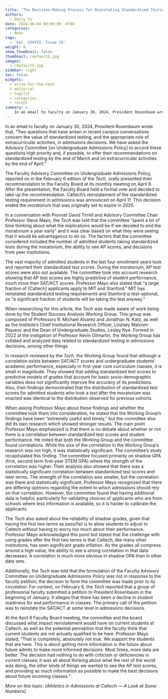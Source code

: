 ```yaml
---
title: 'The Decision-Making Process for Reinstating Standardized Testing in Admissions'
authors:
  - Emily Yu
date: 2024-06-04 08:00:00 -0700
categories:
  - News
tags:
  - 'Vol. CXXVII, Issue 15'
weight: 0
show_thumbnail: false
thumbnail: /default5.jpg
images:
  - /default5.jpg
sidebar: right
toc: false
widgets:
  - write-for-the-tech
  - editorial
  - taglist
  - categories
  - recent
summary: >-
    In an email to faculty on January 30, 2024, President Rosenbaum wrote that, “Two questions that have arisen in recent campus conversations concern the value of standardized testing, and the appropriate role of extracurricular activities, in admissions decisions”...
---
```


In an email to faculty on January 30, 2024, President Rosenbaum wrote that, “Two questions that have arisen in recent campus conversations concern the value of standardized testing, and the appropriate role of extracurricular activities, in admissions decisions. We have asked the Advisory Committee [on Undergraduate Admissions Policy] to accord these questions high priority and, if possible, to offer their recommendations on standardized testing by the end of March and on extracurricular activities by the end of April.”

The Faculty Advisory Committee on Undergraduate Admissions Policy, reported on in the February 6 edition of the *Tech,* orally presented their recommendation to the Faculty Board at its monthly meeting on April 8. After the presentation, the Faculty Board held a formal vote and decided to take up the recommendation. Caltech’s reinstatement of the standardized testing requirement in admissions was announced on April 11. This decision ended the moratorium that was originally set to expire in 2025.

In a conversation with Provost David Tirrell and Advisory Committee Chair Professor Steve Mayo, the *Tech* was told that the committee “spent a lot of time thinking about what the implications would be if we decided to end the moratorium a year early” and it was clear based on what they were seeing that it would be advantageous to do so. The factors that the committee considered included the number of admitted students taking standardized tests during the moratorium, the ability to see AP scores, and decisions from peer institutions.

The vast majority of admitted students in the last four enrollment years took and reported their standardized test scores. During the moratorium, AP test scores were also not available. The committee took into account research showing that AP test scores are highly predictive of student performance, much more than SAT/ACT scores. Professor Mayo also stated that “a large fraction of [Caltech] applicants apply to MIT and Stanford.” MIT has reinstated standardized testing requirements and Stanford is test-optional, so “a significant fraction of students will be taking the test anyway.”

When researching for this article, the *Tech* was made aware of work being done by the Student Success Analysis Working Group. This group was composed of Professors R. Michael Alvarez and Jonathan N. Katz, as well as the Institute’s Chief Institutional Research Officer, Lindsey Malcom-Piqueux and the Dean of Undergraduate Studies, Lesley Nye. Formed in 2022 at the instigation of Professor Kevin Gilmartin, the Working Group has collated and analyzed data related to standardized testing in admissions decisions, among other things.

In research reviewed by the *Tech,* the Working Group found that although a correlation exists between SAT/ACT scores and undergraduate students’ academic performance, especially in first-year core curriculum classes, it is small in magnitude. They showed that adding standardized test scores to predictive models of grades that account for basic socio-demographic variables does not significantly improve the accuracy of its predictions. Also, their findings demonstrated that the distribution of standardized test scores for admitted students who took a test after the moratorium was enacted was identical to the distribution observed for previous cohorts.

When asking Professor Mayo about these findings and whether the committee took them into consideration, he stated that the Working Group’s findings have been “extremely useful and timely,” but the committee also did its own research which showed stronger results. The main point Professor Mayo emphasized is that there is no debate about whether or not there is a correlation between standardized test scores and student performance. He noted that both the Working Group and the committee found correlations. While the size of the correlation in the Working Group’s research was not high, it was statistically significant. The committee’s study recapitulated this finding. The committee focused primarily on shadow GPA (first, second term first-year STEM GPA) where the strength of the correlation was higher. Their analysis also showed that there was a statistically significant correlation between standardized test scores and later terms. The strength of the correlation was smaller, but the correlation was there and statistically significant. Professor Mayo recognized that there are differing opinions regarding the extent to which admissions should rely on that correlation. However, the committee found that having additional data is helpful, particularly for validating choices of applicants who are from schools where less information is available, so it is harder to calibrate the applicants.

The *Tech* also asked about the reliability of shadow grades, given that having the first two terms as pass/fail is to allow students to adjust to Caltech without having to worry too much about their performance. Professor Mayo acknowledged this point but stated that the challenge with using grades after the first two terms is that Caltech, like many other institutions, has seen significant grade inflation. As the grades all compress around a high value, the ability to see a strong correlation in that data decreases. A correlation is much more obvious in shadow GPA than in other data sets.

Additionally, the *Tech* was told that the formulation of the Faculty Advisory Committee on Undergraduate Admissions Policy was not in response to the faculty petition; the decision to form the committee was made prior to its circulation. For context, on February 6, the *Tech* reported that a group of professorial faculty submitted a petition to President Rosenbaum in the beginning of January. It alleges that there has been a decline in student readiness for and performance in classes. The primary call of the petition was to reinstate the SAT/ACT at some level in admissions decisions.

At the April 8 Faculty Board meeting, the committee and the board discussed what impact reinstatement would have on current students at Caltech, as well as the potential perception that the faculty think that current students are not actually qualified to be here. Professor Mayo stated, “That is completely, absolutely not true. We support the students that are here. This is about getting more information in the future about future admits to make more informed decisions. Most times, more data are better. The decision had nothing to do with criticism or deficiencies in current classes; it was all about thinking about what the rest of the world was doing, the other kinds of things we wanted to see like AP test scores, and providing as much information as possible to make the best decisions about future incoming classes.”

*More on this topic: [Athletics in Admissions at Caltech — A Look at Some Numbers]*
